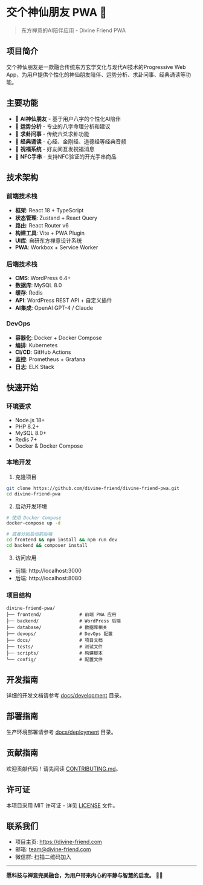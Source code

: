 # 交个神仙朋友 PWA 🌟

> 东方禅意的AI陪伴应用 - Divine Friend PWA

## 项目简介

交个神仙朋友是一款融合传统东方玄学文化与现代AI技术的Progressive Web App，为用户提供个性化的神仙朋友陪伴、运势分析、求卦问事、经典诵读等功能。

## 主要功能

- 🤖 **AI神仙朋友** - 基于用户八字的个性化AI陪伴
- 🔮 **运势分析** - 专业的八字命理分析和建议
- 🎯 **求卦问事** - 传统六爻求卦功能
- 📿 **经典诵读** - 心经、金刚经、道德经等经典音频
- 💌 **祝福系统** - 好友间互发祝福消息
- 📱 **NFC手串** - 支持NFC验证的开光手串商品

## 技术架构

### 前端技术栈
- **框架**: React 18 + TypeScript
- **状态管理**: Zustand + React Query
- **路由**: React Router v6
- **构建工具**: Vite + PWA Plugin
- **UI库**: 自研东方禅意设计系统
- **PWA**: Workbox + Service Worker

### 后端技术栈
- **CMS**: WordPress 6.4+
- **数据库**: MySQL 8.0
- **缓存**: Redis
- **API**: WordPress REST API + 自定义插件
- **AI集成**: OpenAI GPT-4 / Claude

### DevOps
- **容器化**: Docker + Docker Compose
- **编排**: Kubernetes
- **CI/CD**: GitHub Actions
- **监控**: Prometheus + Grafana
- **日志**: ELK Stack

## 快速开始

### 环境要求
- Node.js 18+
- PHP 8.2+
- MySQL 8.0+
- Redis 7+
- Docker & Docker Compose

### 本地开发

1. 克隆项目
```bash
git clone https://github.com/divine-friend/divine-friend-pwa.git
cd divine-friend-pwa
```

2. 启动开发环境
```bash
# 使用 Docker Compose
docker-compose up -d

# 或者分别启动前后端
cd frontend && npm install && npm run dev
cd backend && composer install
```

3. 访问应用
- 前端: http://localhost:3000
- 后端: http://localhost:8080

### 项目结构
```
divine-friend-pwa/
├── frontend/              # 前端 PWA 应用
├── backend/               # WordPress 后端
├── database/              # 数据库相关
├── devops/                # DevOps 配置
├── docs/                  # 项目文档
├── tests/                 # 测试文件
├── scripts/               # 构建脚本
└── config/                # 配置文件
```

## 开发指南

详细的开发文档请参考 [docs/development](./docs/development/) 目录。

## 部署指南

生产环境部署请参考 [docs/deployment](./docs/deployment/) 目录。

## 贡献指南

欢迎贡献代码！请先阅读 [CONTRIBUTING.md](./CONTRIBUTING.md)。

## 许可证

本项目采用 MIT 许可证 - 详见 [LICENSE](./LICENSE) 文件。

## 联系我们

- 项目主页: https://divine-friend.com
- 邮箱: team@divine-friend.com
- 微信群: 扫描二维码加入

---

**愿科技与禅意完美融合，为用户带来内心的平静与智慧的启发。** 🙏✨
